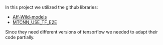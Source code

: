 In this project we utilized the github libraries:

- [Aff-Wild-models](https://github.com/dkollias/Aff-Wild-models)
- [MTCNN_USE_TF_E2E](https://github.com/wanjinchang/MTCNN_USE_TF_E2E)

Since they need different versions of tensorflow we needed to adapt their code partially.

